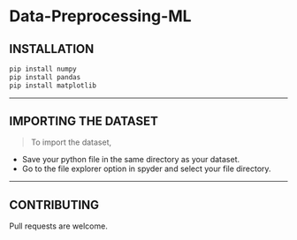 # **Data-Preprocessing-ML**

## **INSTALLATION** 

```python
pip install numpy
pip install pandas
pip install matplotlib

```
___ 

## **IMPORTING THE DATASET**

> To  import the dataset,
* Save your python file in the same directory as your dataset.
* Go to the file explorer option in spyder and select your file directory.

___

## **CONTRIBUTING**

Pull requests are welcome. 


